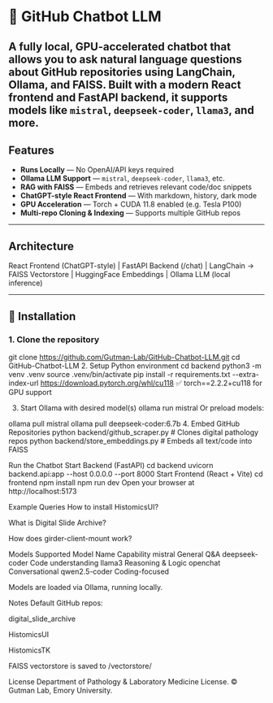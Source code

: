 # 🤖 GitHub Chatbot LLM

A fully local, GPU-accelerated chatbot that allows you to ask natural language questions about GitHub repositories using **LangChain**, **Ollama**, and **FAISS**. Built with a modern **React frontend** and **FastAPI backend**, it supports models like `mistral`, `deepseek-coder`, `llama3`, and more.
---

##  Features

- **Runs Locally** — No OpenAI/API keys required
- **Ollama LLM Support** — `mistral`, `deepseek-coder`, `llama3`, etc.
- **RAG with FAISS** — Embeds and retrieves relevant code/doc snippets
- **ChatGPT-style React Frontend** — With markdown, history, dark mode
- **GPU Acceleration** — Torch + CUDA 11.8 enabled (e.g. Tesla P100)
- **Multi-repo Cloning & Indexing** — Supports multiple GitHub repos

---

## Architecture

React Frontend (ChatGPT-style)
|
FastAPI Backend (/chat)
|
LangChain → FAISS Vectorstore
|
HuggingFace Embeddings
|
Ollama LLM (local inference)

---

## 🔧 Installation

### 1. Clone the repository

git clone https://github.com/Gutman-Lab/GitHub-Chatbot-LLM.git
cd GitHub-Chatbot-LLM
2. Setup Python environment
cd backend
python3 -m venv .venv
source .venv/bin/activate
pip install -r requirements.txt --extra-index-url https://download.pytorch.org/whl/cu118
✅ torch==2.2.2+cu118 for GPU support

3. Start Ollama with desired model(s)
ollama run mistral
Or preload models:

ollama pull mistral
ollama pull deepseek-coder:6.7b
4. Embed GitHub Repositories
python backend/github_scraper.py       # Clones digital pathology repos
python backend/store_embeddings.py     # Embeds all text/code into FAISS

Run the Chatbot
Start Backend (FastAPI)
cd backend
uvicorn backend.api:app --host 0.0.0.0 --port 8000
Start Frontend (React + Vite)
cd frontend
npm install
npm run dev
Open your browser at http://localhost:5173

Example Queries
How to install HistomicsUI?

What is Digital Slide Archive?

How does girder-client-mount work?

Models Supported
Model Name	Capability
mistral	General Q&A
deepseek-coder	Code understanding
llama3	Reasoning & Logic
openchat	Conversational
qwen2.5-coder	Coding-focused

Models are loaded via Ollama, running locally.

Notes
Default GitHub repos:

digital_slide_archive

HistomicsUI

HistomicsTK

FAISS vectorstore is saved to /vectorstore/

License
Department of Pathology & Laboratory Medicine License. © Gutman Lab, Emory University.